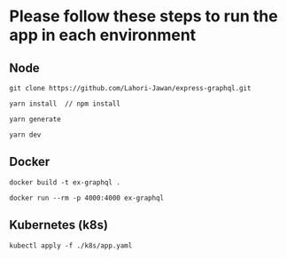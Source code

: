# Please follow these steps to run the app in each environment

## Node
```
git clone https://github.com/Lahori-Jawan/express-graphql.git

yarn install  // npm install

yarn generate

yarn dev
```

## Docker

`docker build -t ex-graphql .`

`docker run --rm -p 4000:4000 ex-graphql`


## Kubernetes (k8s)

`kubectl apply -f ./k8s/app.yaml`

